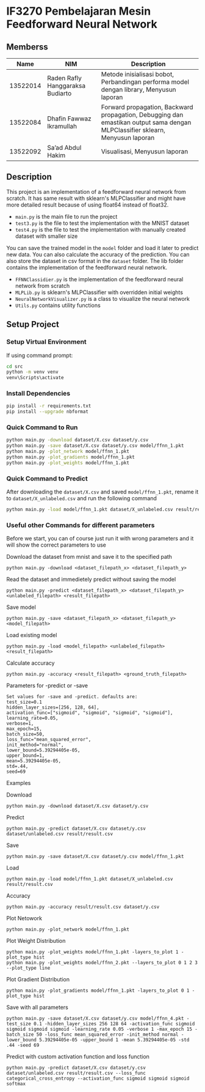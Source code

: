 # IF3270 Pembelajaran Mesin Feedforward Neural Network

## Memberss
| Name | NIM | Description |
| --- | --- | --- |
| 13522014 | Raden Rafly Hanggaraksa Budiarto | Metode inisialisasi bobot, Perbandingan performa model dengan library, Menyusun laporan |
| 13522084 | Dhafin Fawwaz Ikramullah | Forward propagation, Backward propagation, Debugging dan emastikan output sama dengan MLPClassifier sklearn, Menyusun laporan |
| 13522092 | Sa’ad Abdul Hakim | Visualisasi, Menyusun laporan |

## Description
This project is an implementation of a feedforward neural network from scratch. It has same result with sklearn's MLPClassifier and might have more detailed result because of using float64 instead of float32. 
- `main.py` is the main file to run the project
- `test3.py` is the file to test the implementation with the MNIST dataset
- `test4.py` is the file to test the implementation with manually created dataset with smaller size

You can save the trained model in the `model` folder and load it later to predict new data. You can also calculate the accuracy of the prediction. You can also store the dataset in csv format in the `dataset` folder. The lib folder contains the implementation of the feedforward neural network.
- `FFNNClassidier.py` is the implementation of the feedforward neural network from scratch
- `MLPLib.py` is sklearn's MLPClassifier with overridden initial weights
- `NeuralNetworkVisualizer.py` is a class to visualize the neural network
- `Utils.py` contains utility functions



## Setup Project

### Setup Virtual Environment

If using command prompt:
```bash
cd src
python -m venv venv
venv\Scripts\activate
```
### Install Dependencies
```bash
pip install -r requirements.txt
pip install --upgrade nbformat
```

### Quick Command to Run
```bash
python main.py -download dataset/X.csv dataset/y.csv
python main.py -save dataset/X.csv dataset/y.csv model/ffnn_1.pkt
python main.py -plot_network model/ffnn_1.pkt
python main.py -plot_gradients model/ffnn_1.pkt
python main.py -plot_weights model/ffnn_1.pkt
```

### Quick Command to Predict
After downloading the `dataset/X.csv` and saved `model/ffnn_1.pkt`, rename it to `dataset/X_unlabeled.csv` and run the following command
```bash
python main.py -load model/ffnn_1.pkt dataset/X_unlabeled.csv result/result.csv
```


### Useful other Commands for different parameters
Before we start, you can of course just run it with wrong parameters and it will show the correct parameters to use

Download the dataset from mnist and save it to the specified path
```
python main.py -download <dataset_filepath_x> <dataset_filepath_y>
```

Read the dataset and immedietely predict without saving the model
```
python main.py -predict <dataset_filepath_x> <dataset_filepath_y> <unlabeled_filepath> <result_filepath>
```

Save model
```
python main.py -save <dataset_filepath_x> <dataset_filepath_y> <model_filepath>
```

Load existing model
```
python main.py -load <model_filepath> <unlabeled_filepath> <result_filepath>
```

Calculate accuracy
```
python main.py -accuracy <result_filepath> <ground_truth_filepath>
```

Parameters for -predict or -save
```
Set values for -save and -predict. defaults are:
test_size=0.1
hidden_layer_sizes=[256, 128, 64],
activation_func=["sigmoid", "sigmoid", "sigmoid", "sigmoid"],
learning_rate=0.05,
verbose=1,
max_epoch=15,
batch_size=50,
loss_func="mean_squared_error",
init_method="normal",
lower_bound=5.39294405e-05,
upper_bound=1,
mean=5.39294405e-05,
std=.44,
seed=69
```


Examples

Download
```
python main.py -download dataset/X.csv dataset/y.csv
```

Predict
```
python main.py -predict dataset/X.csv dataset/y.csv dataset/unlabeled.csv result/result.csv
```

Save
```
python main.py -save dataset/X.csv dataset/y.csv model/ffnn_1.pkt
```

Load
```
python main.py -load model/ffnn_1.pkt dataset/X_unlabeled.csv result/result.csv
```

Accuracy
```
python main.py -accuracy result/result.csv dataset/y.csv
```

Plot Netowork
```
python main.py -plot_network model/ffnn_1.pkt
```

Plot Weight Distribution
```
python main.py -plot_weights model/ffnn_1.pkt -layers_to_plot 1 -plot_type hist
python main.py -plot_weights model/ffnn_2.pkt --layers_to_plot 0 1 2 3 --plot_type line
```

Plot Gradient Distribution
```
python main.py -plot_gradients model/ffnn_1.pkt -layers_to_plot 0 1 -plot_type hist
```

Save with all parameters
```
python main.py -save dataset/X.csv dataset/y.csv model/ffnn_4.pkt -test_size 0.1 -hidden_layer_sizes 256 128 64 -activation_func sigmoid sigmoid sigmoid sigmoid -learning_rate 0.05 -verbose 1 -max_epoch 15 -batch_size 50 -loss_func mean_squared_error -init_method normal -lower_bound 5.39294405e-05 -upper_bound 1 -mean 5.39294405e-05 -std .44 -seed 69
```


Predict with custom activation function and loss function
```
python main.py -predict dataset/X.csv dataset/y.csv dataset/unlabeled.csv result/result.csv --loss_func categorical_cross_entropy --activation_func sigmoid sigmoid sigmoid softmax
```

